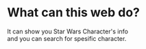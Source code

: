 # What can this web do?
It can show you Star Wars Character's info <br>
and you can search for spesific character.
